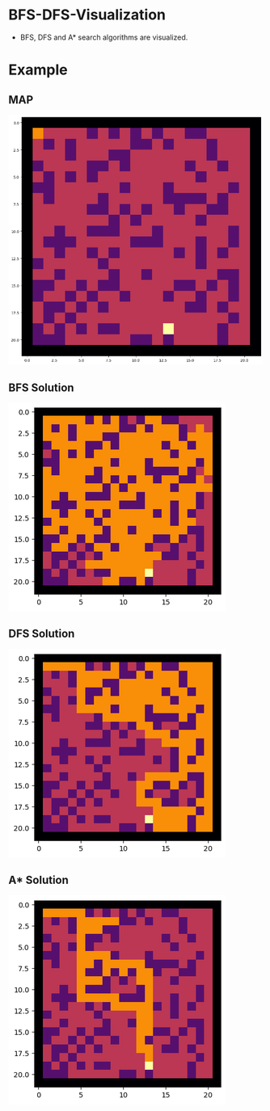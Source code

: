 # BFS-DFS-Visualization

- BFS, DFS and A* search algorithms are visualized.

# Example 

## MAP
![BFS Image](images/start.png)


## BFS Solution
![BFS Image](images/bfs.png)

## DFS Solution
![BFS Image](images/dfs.png)

## A* Solution
![BFS Image](images/astar.png)